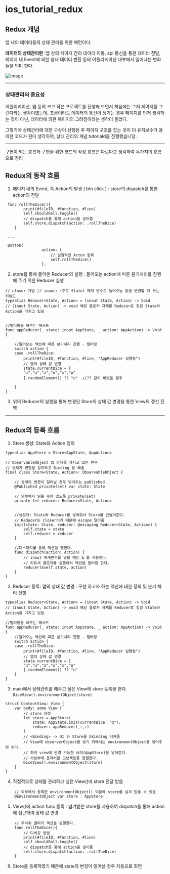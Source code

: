 # ios_tutorial_redux 

## Redux 개념

앱 내의 데이터들의 상태 관리를 위한 패턴이다. 



**데이터의 상태관리란**
:앱 상의 페이지 간의 데이터 이동, api 통신을 통한 데이터 전달, 페이지 내 Event에 의한 창내 데이터 변환 등의 어플리케이션 내부에서 일어나는
변화들을 의미 한다. 


![image](https://user-images.githubusercontent.com/67617819/124408965-58c93380-dd82-11eb-8ce9-8b17c80c5d25.png)


---
### 상태관리의 중요성

어플리케이션, 웹 등의 크고 작은 프로젝트를 진행해 보면서 처음에는 그저 페이지를 그린다라는 생각이였는데, 조금이라도 데이터의 통신이 생기는 경우 페이지를 먼저 생각하는 것이 아닌, 데이터에 의한 페이지의 그려짐이라는 생각이 들었다.

그렇기에 상태관리에 대한 구상이 선행된 후 페이지 구조를 잡는 것이 더 유지보수가 용이한 코드가 된다 생각하여, 상태 관리의 개념 tutoriald을 진행했습니당.

---

구현이 되는 흐름과 구현을 위한 코드의 작성 흐름은 다르다고 생각하여 두가지의 흐름으로 정리


## Redux의 동작 흐름

1. 페이지 내의 Event, 즉 Action의 발생 ( btn click )
  : store의 dispatch를 통한 action의 전달
```
 func rollTheDice(){
        print(#fileID, #function, #line)
        self.shouldRoll.toggle()
        // dispatch를 통해 action을 넣어줌
        self.store.dispatch(action: .rollTheDice)
    }
    
 ...
 
 Button(
                action: {            
                    // 실질적인 Acton 등록
                    self.rollTheDice()  
                },
```
2. store를 통해 들어온 Reducer의 실행
  : 들어오는 action에 따른 분기처리를 진행해 주기 위한 Reducer 실행

```
// closer 개념 // inout: (주로 State) 매개 변수로 들어오능 값을 변경할 때 쓰는 키워드
typealias Reducer<State, Action> = (inout State, Action) -> Void
// (inout State, Action) -> void 해당 클로저 자체를 Reducer로 칭함 State와 Action을 기지고 있음


//필터링을 해주는 메서드
func appReducer(_ state: inout AppState, _ action: AppAction) -> Void {
    
    //들어오는 액션에 따른 분기처리 진행 - 필터링
    switch action {
    case .rollTheDice:
        print(#fileID, #function, #line, "AppReducer 실행됨")
        // 앱의 상태 값 변경
        state.currentDice = [
        "⚀","⚁","⚂","⚃","⚄","⚅"
        ].randomElement() ?? "⚀"  //?? 값이 비었을 경우
   
    }
}

```


3. 위의 Reducer의 실행을 통해 변경된 Store의 상태 값 변경을 통한 View의 갱신 진행


---
## Redux의 등록 흐름

1. Store 생성: State와 Action 정의 

```
typealias AppStore = Store<AppState, AppAction>

// ObservableObject 앱 상태를 가지고 있는 변수
// 상태가 변함을 감지하고 Binding 을 해줌
final class Store<State, Action>: ObservableObject {
    
    // 상태의 변경이 일어날 경우 받아주는 published
    @Published private(set) var state: State
    
    // 외부에서 읽을 수만 있도록 private(set)
    private let reducer: Reducer<State, Action>
    
    
    //생성자: State와 Reducer를 넣어줘서 Store를 만들어준다.
    // Reducer는 closer이기 때문에 escape 달아줌
    init(state: State, reducer: @escaping Reducer<State, Action>) {
        self.state = state
        self.reducer = reducer
    }
    
    //디스패치를 통해 액션을 행한다.
    func dispatch(action: Action) {
        // inout 매개변수를 넣을 때는 & 를 사용한다.
        // 리듀서 클로저를 실행해서 액션을 필터링 한다.
        reducer(&self.state, action)
    }
}
```

2. Reducer 등록: 앱의 상태 값 변경
  : 구현 하고자 하는 액션에 대한 정의 및 분기 처리 진행

```
typealias Reducer<State, Action> = (inout State, Action) -> Void
// (inout State, Action) -> void 해당 클로저 자체를 Reducer로 칭함 State와 Action을 기지고 있음

//필터링을 해주는 메서드
func appReducer(_ state: inout AppState, _ action: AppAction) -> Void {
    //들어오는 액션에 따른 분기처리 진행 - 필터링
    switch action {
    case .rollTheDice:
        print(#fileID, #function, #line, "AppReducer 실행됨")
        // 앱의 상태 값 변경
        state.currentDice = [
        "⚀","⚁","⚂","⚃","⚄","⚅"
        ].randomElement() ?? "⚀" 
    }
}
```
 

3. main에서 상태관리를 해주고 싶은 View에 store 등록을 한다. 
  `DiceView().environmentObject(store)`

```
struct ContentView: View {
    var body: some View {
        // store 생성
        let store = AppStore(
            state: AppState.init(currentDice: "⚀"),
            reducer: appReducer(_:_:)
        )
        // <Binding> -> UI 와 Store를 bkinding 시켜줌
        // View에 observerObject를 넣기 위해서는 environmentObject를 넣어주면 된다.
        // 하위 view에 변경 가능한 녀석(AppStore)을 넣어준다.
        // 서브부에 옵저버블 오브젝트를 연결한다.
        DiceView().environmentObject(store)
    }
}
```

4. 직접적으로 상태를 관리하고 싶은 View()에 store 전달 받음

```
    // 외부에서 등록한 environmentObject() 덕분에 store를 넘겨 받을 수 있음
    @EnvironmentObject var store : AppStore
```

5. View()에 action func 등록
  : 넘겨받은 store를 사용하여 dispatch를 통해 action에 접근하여 상태 값 변경
```
    // 주사위 굴리기 액션을 실행한다.
    func rollTheDice(){
        // 디버깅 방법
        print(#fileID, #function, #line)
        self.shouldRoll.toggle()
        // dispatch를 통해 action을 넣어줌
        self.store.dispatch(action: .rollTheDice)
    }
```

6. Store를 등록하였기 때문에 state의 변경이 일어날 경우 자동으로 화면 
